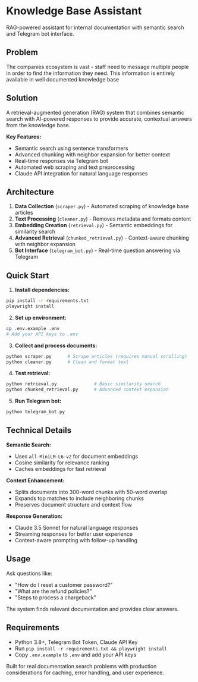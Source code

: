 # Knowledge Base Assistant

RAG-powered assistant for internal documentation with semantic search and Telegram bot interface.

## Problem

The companies ecosystem is vast - staff need to message multiple people in order to find the information they need. This information is entirely available in well documented knowledge base

## Solution

A retrieval-augmented generation (RAG) system that combines semantic search with AI-powered responses to provide accurate, contextual answers from the knowledge base.

**Key Features:**
- Semantic search using sentence transformers
- Advanced chunking with neighbor expansion for better context
- Real-time responses via Telegram bot
- Automated web scraping and text preprocessing
- Claude API integration for natural language responses

## Architecture

1. **Data Collection** (`scraper.py`) - Automated scraping of knowledge base articles
2. **Text Processing** (`cleaner.py`) - Removes metadata and formats content  
3. **Embedding Creation** (`retrieval.py`) - Semantic embeddings for similarity search
4. **Advanced Retrieval** (`chunked_retrieval.py`) - Context-aware chunking with neighbor expansion
5. **Bot Interface** (`telegram_bot.py`) - Real-time question answering via Telegram

## Quick Start

1. **Install dependencies:**
```bash
pip install -r requirements.txt
playwright install
```

2. **Set up environment:**
```bash
cp .env.example .env
# Add your API keys to .env
```

3. **Collect and process documents:**
```bash
python scraper.py      # Scrape articles (requires manual scrolling)
python cleaner.py      # Clean and format text
```

4. **Test retrieval:**
```bash
python retrieval.py              # Basic similarity search
python chunked_retrieval.py      # Advanced context expansion
```

5. **Run Telegram bot:**
```bash
python telegram_bot.py
```

## Technical Details

**Semantic Search:**
- Uses `all-MiniLM-L6-v2` for document embeddings
- Cosine similarity for relevance ranking
- Caches embeddings for fast retrieval

**Context Enhancement:**
- Splits documents into 300-word chunks with 50-word overlap
- Expands top matches to include neighboring chunks
- Preserves document structure and context flow

**Response Generation:**
- Claude 3.5 Sonnet for natural language responses
- Streaming responses for better user experience
- Context-aware prompting with follow-up handling

## Usage

Ask questions like:
- "How do I reset a customer password?"
- "What are the refund policies?"
- "Steps to process a chargeback"

The system finds relevant documentation and provides clear answers.

## Requirements

- Python 3.8+, Telegram Bot Token, Claude API Key
- Run `pip install -r requirements.txt && playwright install`
- Copy `.env.example` to `.env` and add your API keys

Built for real documentation search problems with production considerations for caching, error handling, and user experience.